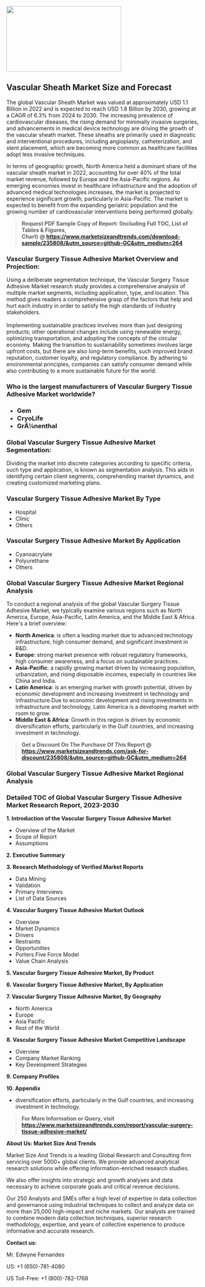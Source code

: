 <p><img class="alignnone size-medium wp-image-20088" src="https://ffe5etoiles.com/wp-content/uploads/2024/12/MST1-300x171.png" alt="" width="300" height="171" /></p><h2>Vascular Sheath Market Size and Forecast</h2><p>The global Vascular Sheath Market was valued at approximately USD 1.1 Billion in 2022 and is expected to reach USD 1.8 Billion by 2030, growing at a CAGR of 6.3% from 2024 to 2030. The increasing prevalence of cardiovascular diseases, the rising demand for minimally invasive surgeries, and advancements in medical device technology are driving the growth of the vascular sheath market. These sheaths are primarily used in diagnostic and interventional procedures, including angioplasty, catheterization, and stent placement, which are becoming more common as healthcare facilities adopt less invasive techniques.</p><p>In terms of geographic growth, North America held a dominant share of the vascular sheath market in 2022, accounting for over 40% of the total market revenue, followed by Europe and the Asia-Pacific regions. As emerging economies invest in healthcare infrastructure and the adoption of advanced medical technologies increases, the market is projected to experience significant growth, particularly in Asia-Pacific. The market is expected to benefit from the expanding geriatric population and the growing number of cardiovascular interventions being performed globally.</p></p><blockquote id="" class=""><strong>Request PDF Sample Copy of Report: (Including Full TOC, List of Tables &amp; Figures, Chart)&nbsp;@&nbsp;<strong><a href="https://www.marketsizeandtrends.com/download-sample/235808/&utm_source=github-GC&utm_medium=264" target="_blank">https://www.marketsizeandtrends.com/download-sample/235808/&utm_source=github-GC&utm_medium=264</a></strong></strong></blockquote><h3 id="" class="">Vascular Surgery Tissue Adhesive Market&nbsp;Overview and Projection:</h3><p id="" class="">Using a deliberate segmentation technique, the Vascular Surgery Tissue Adhesive Market research study provides a comprehensive analysis of multiple market segments, including application, type, and location. This method gives readers a comprehensive grasp of the factors that help and hurt each industry in order to satisfy the high standards of industry stakeholders. <br /> <br />Implementing sustainable practices involves more than just designing products; other operational changes include using renewable energy, optimizing transportation, and adopting the concepts of the circular economy. Making the transition to sustainability sometimes involves large upfront costs, but there are also long-term benefits, such improved brand reputation, customer loyalty, and regulatory compliance. By adhering to environmental principles, companies can satisfy consumer demand while also contributing to a more sustainable future for the world.</p><h3 id="" class="">Who is the largest manufacturers of&nbsp;Vascular Surgery Tissue Adhesive Market worldwide?</h3><h3 class=""><p><ul><li>Gem </li><li> CryoLife </li><li> GrÃ¼nenthal</li></ul></p></h3><h3 id="" class="">Global&nbsp;Vascular Surgery Tissue Adhesive Market Segmentation:</h3><p id="" class="">Dividing the market into discrete categories according to specific criteria, such type and application, is known as segmentation analysis. This aids in identifying certain client segments, comprehending market dynamics, and creating customized marketing plans.</p><h3 id="" class="">Vascular Surgery Tissue Adhesive Market&nbsp;By Type</h3><p><p><ul><li>Hospital</li><li> Clinic</li><li> Others</p></li></ul></p></p><h3 id="" class="">Vascular Surgery Tissue Adhesive Market&nbsp;By Application</h3><p class=""><p><ul><li>Cyanoacrylate</li><li> Polyurethane</li><li> Others</li></ul></p></p><h3 id="" class="">Global Vascular Surgery Tissue Adhesive Market Regional Analysis</h3><p id="" class="">To conduct a regional analysis of the global Vascular Surgery Tissue Adhesive Market, we typically examine various regions such as North America, Europe, Asia-Pacific, Latin America, and the Middle East &amp; Africa. Here's a brief overview:</p><ul><li><strong>North America</strong>: is often a leading market due to advanced technology infrastructure, high consumer demand, and significant investment in R&amp;D.</li><li><strong>Europe</strong>: strong market presence with robust regulatory frameworks, high consumer awareness, and a focus on sustainable practices.</li><li><strong>Asia-Pacific</strong>: a rapidly growing market driven by increasing population, urbanization, and rising disposable incomes, especially in countries like China and India.</li><li><strong>Latin America</strong>: is an emerging market with growth potential, driven by economic development and increasing investment in technology and infrastructure.Due to economic development and rising investments in infrastructure and technology, Latin America is a developing market with room to grow.</li><li><strong>Middle East &amp; Africa</strong>: Growth in this region is driven by economic diversification efforts, particularly in the Gulf countries, and increasing investment in technology.</li></ul><blockquote id="" class=""><strong>Get a Discount On The Purchase Of This Report @ <strong><a href="https://www.marketsizeandtrends.com/ask-for-discount/235808/&utm_source=github-GC&utm_medium=264" target="_blank">https://www.marketsizeandtrends.com/ask-for-discount/235808/&utm_source=github-GC&utm_medium=264</a></strong></strong></blockquote><h3 id="" class="">Global Vascular Surgery Tissue Adhesive Market Regional Analysis</h3><h3 id="" class="">Detailed TOC of Global Vascular Surgery Tissue Adhesive Market Research Report, 2023-2030</h3><p id="" class=""><strong>1. Introduction of the Vascular Surgery Tissue Adhesive Market</strong></p><ul><li>Overview of the Market</li><li>Scope of Report</li><li>Assumptions</li></ul><p id="" class=""><strong>2. Executive Summary</strong></p><p id="" class=""><strong>3. Research Methodology of Verified Market Reports</strong></p><ul><li>Data Mining</li><li>Validation</li><li>Primary Interviews</li><li>List of Data Sources</li></ul><p id="" class=""><strong>4. Vascular Surgery Tissue Adhesive Market Outlook</strong></p><ul><li>Overview</li><li>Market Dynamics</li><li>Drivers</li><li>Restraints</li><li>Opportunities</li><li>Porters Five Force Model</li><li>Value Chain Analysis</li></ul><p id="" class=""><strong>5. Vascular Surgery Tissue Adhesive Market, By Product</strong></p><p id="" class=""><strong>6. Vascular Surgery Tissue Adhesive Market, By Application</strong></p><p id="" class=""><strong>7. Vascular Surgery Tissue Adhesive Market, By Geography</strong></p><ul><li>North America</li><li>Europe</li><li>Asia Pacific</li><li>Rest of the World</li></ul><p id="" class=""><strong>8. Vascular Surgery Tissue Adhesive Market Competitive Landscape</strong></p><ul><li>Overview</li><li>Company Market Ranking</li><li>Key Development Strategies</li></ul><p id="" class=""><strong>9. Company Profiles</strong></p><p id="" class=""><strong>10. Appendix</strong></p><ul><li>diversification efforts, particularly in the Gulf countries, and increasing investment in technology.</li></ul><blockquote id="" class=""><strong>For More Information or Query, visit <strong><strong><a href="https://www.marketsizeandtrends.com/report/vascular-surgery-tissue-adhesive-market/" target="_blank">https://www.marketsizeandtrends.com/report/vascular-surgery-tissue-adhesive-market/</a></strong></strong></strong></blockquote><p id="" class=""><strong>About Us: Market Size And Trends</strong></p><p id="" class="">Market Size And Trends is a leading Global Research and Consulting firm servicing over 5000+ global clients. We provide advanced analytical research solutions while offering information-enriched research studies.</p><p id="" class="">We also offer insights into strategic and growth analyses and data necessary to achieve corporate goals and critical revenue decisions.</p><p id="" class="">Our 250 Analysts and SMEs offer a high level of expertise in data collection and governance using industrial techniques to collect and analyze data on more than 25,000 high-impact and niche markets. Our analysts are trained to combine modern data collection techniques, superior research methodology, expertise, and years of collective experience to produce informative and accurate research.</p><p id="" class=""><strong>Contact us:</strong></p><p id="" class="">Mr. Edwyne Fernandes</p><p id="" class="">US: +1 (650)-781-4080</p><p id="" class="">US Toll-Free: +1 (800)-782-1768</p>
